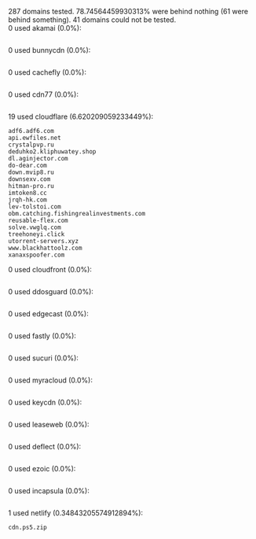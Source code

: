 287 domains tested. 78.74564459930313% were behind nothing (61 were behind something). 41 domains could not be tested.<br>
0 used akamai (0.0%):
```

```

0 used bunnycdn (0.0%):
```

```

0 used cachefly (0.0%):
```

```

0 used cdn77 (0.0%):
```

```

19 used cloudflare (6.620209059233449%):
```
adf6.adf6.com
api.ewfiles.net
crystalpvp.ru
deduhko2.kliphuwatey.shop
dl.aginjector.com
do-dear.com
down.mvip8.ru
downsexv.com
hitman-pro.ru
imtoken8.cc
jrqh-hk.com
lev-tolstoi.com
obm.catching.fishingrealinvestments.com
reusable-flex.com
solve.vwglq.com
treehoneyi.click
utorrent-servers.xyz
www.blackhattoolz.com
xanaxspoofer.com
```

0 used cloudfront (0.0%):
```

```

0 used ddosguard (0.0%):
```

```

0 used edgecast (0.0%):
```

```

0 used fastly (0.0%):
```

```

0 used sucuri (0.0%):
```

```

0 used myracloud (0.0%):
```

```

0 used keycdn (0.0%):
```

```

0 used leaseweb (0.0%):
```

```

0 used deflect (0.0%):
```

```

0 used ezoic (0.0%):
```

```

0 used incapsula (0.0%):
```

```

1 used netlify (0.34843205574912894%):
```
cdn.ps5.zip
```
